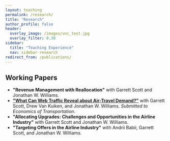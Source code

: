 ```yaml
---
layout: teaching
permalink: /research/
title: "Research"
author_profile: false
header:
  overlay_image: /images/unc_test.jpg
  overlay_filter: 0.30
sidebar:
  title: "Teaching Experience"
  nav: sidebar-research
redirect_from: /publications/
---
```


## Working Papers

- **"Revenue Management with Reallocation"** with Garrett Scott and Jonathan W. Williams.
- [**"What Can Web Traffic Reveal about Air-Travel Demand?"**](http://alexmarsh.io/files/MarshScottVanKuikenWilliams2024.pdf) with Garrett Scott, Drew Van Kuiken, and Jonathan W. Williams. *Submitted to Economics of Transportation*.
- **"Allocating Upgrades: Challenges and Opportunities in the Airline Industry"** with Garrett Scott and Jonathan W. Williams.
- **"Targeting Offers in the Airline Industry"** with Andrii Babii, Garrett Scott, and Jonathan W. Williams.
